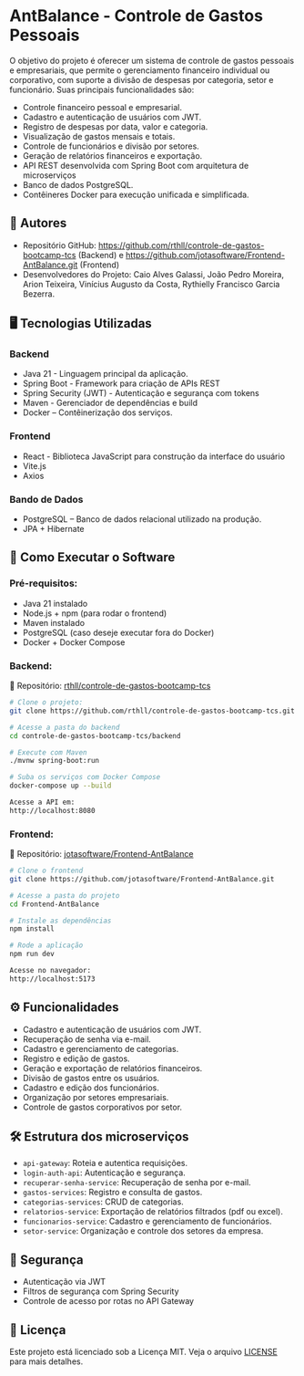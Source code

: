 # AntBalance - Controle de Gastos Pessoais

O objetivo do projeto é oferecer um sistema de controle de gastos pessoais e empresariais, que permite o gerenciamento financeiro individual ou corporativo, com suporte a divisão de despesas por categoria, setor e funcionário.
Suas principais funcionalidades são: 

- Controle financeiro pessoal e empresarial.
- Cadastro e autenticação de usuários com JWT.
- Registro de despesas por data, valor e categoria.
- Visualização de gastos mensais e totais.
- Controle de funcionários e divisão por setores.
- Geração de relatórios financeiros e exportação.
- API REST desenvolvida com Spring Boot  com arquitetura de microserviços
- Banco de dados PostgreSQL.
- Contêineres Docker para execução unificada e simplificada.
  
## 👤 Autores
- Repositório GitHub: https://github.com/rthll/controle-de-gastos-bootcamp-tcs (Backend) e https://github.com/jotasoftware/Frontend-AntBalance.git (Frontend)
- Desenvolvedores do Projeto: Caio Alves Galassi, João Pedro Moreira, Arion Teixeira, Vinícius Augusto da Costa, Rythielly Francisco Garcia Bezerra. 


## 🖥️ Tecnologias Utilizadas

### Backend
- Java 21 - Linguagem principal da aplicação.
- Spring Boot - Framework para criação de APIs REST
- Spring Security (JWT) - Autenticação e segurança com tokens
- Maven - Gerenciador de dependências e build
- Docker – Contêinerização dos serviços.
  
### Frontend
- React - Biblioteca JavaScript para construção da interface do usuário
- Vite.js
- Axios

### Bando de Dados
- PostgreSQL – Banco de dados relacional utilizado na produção.
- JPA + Hibernate

## 🔧 Como Executar o Software

###  Pré-requisitos: 
- Java 21 instalado
- Node.js + npm (para rodar o frontend)
- Maven instalado
- PostgreSQL (caso deseje executar fora do Docker)
- Docker + Docker Compose

### Backend: 
🔗 Repositório: [rthll/controle-de-gastos-bootcamp-tcs](https://github.com/rthll/controle-de-gastos-bootcamp-tcs)

```bash
# Clone o projeto: 
git clone https://github.com/rthll/controle-de-gastos-bootcamp-tcs.git

# Acesse a pasta do backend
cd controle-de-gastos-bootcamp-tcs/backend

# Execute com Maven
./mvnw spring-boot:run

# Suba os serviços com Docker Compose
docker-compose up --build

Acesse a API em:
http://localhost:8080
```
### Frontend: 
🔗 Repositório: [jotasoftware/Frontend-AntBalance](https://github.com/jotasoftware/Frontend-AntBalance)
```bash
# Clone o frontend
git clone https://github.com/jotasoftware/Frontend-AntBalance.git

# Acesse a pasta do projeto
cd Frontend-AntBalance

# Instale as dependências
npm install

# Rode a aplicação
npm run dev

Acesse no navegador:
http://localhost:5173
```
## ⚙️ Funcionalidades

- Cadastro e autenticação de usuários com JWT.
- Recuperação de senha via e-mail.
- Cadastro e gerenciamento de categorias.
- Registro e edição de gastos.
- Geração e exportação de relatórios financeiros.
- Divisão de gastos entre os usuários.
- Cadastro e edição dos funcionários.
- Organização por setores empresariais.
- Controle de gastos corporativos por setor.


## 🛠 Estrutura dos microserviços

- `api-gateway`: Roteia e autentica requisições.
- `login-auth-api`: Autenticação e segurança.
- `recuperar-senha-service`: Recuperação de senha por e-mail.
- `gastos-services`: Registro e consulta de gastos.
- `categorias-services`: CRUD de categorias.
- `relatorios-service`: Exportação de relatórios filtrados (pdf ou excel).
- `funcionarios-service`: Cadastro e gerenciamento de funcionários.
- `setor-service`: Organização e controle dos setores da empresa.


## 🔐 Segurança

- Autenticação via JWT
- Filtros de segurança com Spring Security
- Controle de acesso por rotas no API Gateway

## 📄 Licença

Este projeto está licenciado sob a Licença MIT. Veja o arquivo [LICENSE](LICENSE) para mais detalhes.
